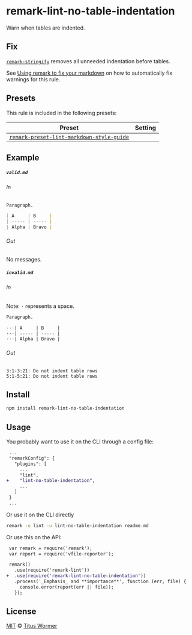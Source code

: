 <!--This file is generated-->

# remark-lint-no-table-indentation

Warn when tables are indented.

## Fix

[`remark-stringify`](https://github.com/remarkjs/remark/tree/master/packages/remark-stringify)
removes all unneeded indentation before tables.

See [Using remark to fix your markdown](https://github.com/remarkjs/remark-lint#using-remark-to-fix-your-markdown)
on how to automatically fix warnings for this rule.

## Presets

This rule is included in the following presets:

| Preset | Setting |
| ------ | ------- |
| [`remark-preset-lint-markdown-style-guide`](https://github.com/remarkjs/remark-lint/tree/master/packages/remark-preset-lint-markdown-style-guide) |  |

## Example

##### `valid.md`

###### In

```markdown
Paragraph.

| A     | B     |
| ----- | ----- |
| Alpha | Bravo |
```

###### Out

No messages.

##### `invalid.md`

###### In

Note: `·` represents a space.

```markdown
Paragraph.

···| A     | B     |
···| ----- | ----- |
···| Alpha | Bravo |
```

###### Out

```text
3:1-3:21: Do not indent table rows
5:1-5:21: Do not indent table rows
```

## Install

```sh
npm install remark-lint-no-table-indentation
```

## Usage

You probably want to use it on the CLI through a config file:

```diff
 ...
 "remarkConfig": {
   "plugins": [
     ...
     "lint",
+    "lint-no-table-indentation",
     ...
   ]
 }
 ...
```

Or use it on the CLI directly

```sh
remark -u lint -u lint-no-table-indentation readme.md
```

Or use this on the API:

```diff
 var remark = require('remark');
 var report = require('vfile-reporter');

 remark()
   .use(require('remark-lint'))
+  .use(require('remark-lint-no-table-indentation'))
   .process('_Emphasis_ and **importance**', function (err, file) {
     console.error(report(err || file));
   });
```

## License

[MIT](https://github.com/remarkjs/remark-lint/blob/master/LICENSE) © [Titus Wormer](http://wooorm.com)
